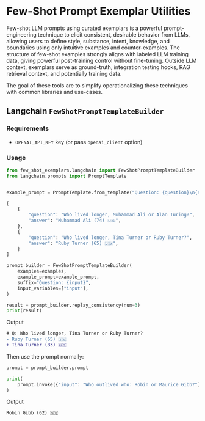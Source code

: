 # Few-Shot Prompt Exemplar Utilities

Few-shot LLM prompts using curated exemplars is a powerful prompt-engineering technique to elicit consistent, desirable behavior from LLMs, allowing users to define style, substance, intent, knowledge, and boundaries using only intuitive examples and counter-examples. The structure of few-shot examples strongly aligns with labeled LLM training data, giving powerful post-training control without fine-tuning. Outside LLM context, exemplars serve as ground-truth, integration testing hooks, RAG retrieval context, and potentially training data.

The goal of these tools are to simplify operationalizing these techniques with common libraries and use-cases.

## Langchain `FewShotPromptTemplateBuilder`

### Requirements
- `OPENAI_API_KEY` key (or pass `openai_client` option)

### Usage

```python
from few_shot_exemplars.langchain import FewShotPromptTemplateBuilder
from langchain.prompts import PromptTemplate


example_prompt = PromptTemplate.from_template("Question: {question}\n{answer}")

[
    {
        "question": "Who lived longer, Muhammad Ali or Alan Turing?",
        "answer": "Muhammad Ali (74) 🇺🇸",
    },
    {
        "question": "Who lived longer, Tina Turner or Ruby Turner?",
        "answer": "Ruby Turner (65) 🇯🇲",
    }
]

prompt_builder = FewShotPromptTemplateBuilder(
    examples=examples,
    example_prompt=example_prompt,
    suffix="Question: {input}",
    input_variables=["input"],
)

result = prompt_builder.replay_consistency(num=3)
print(result)
```

Output
```diff
# Q: Who lived longer, Tina Turner or Ruby Turner?
- Ruby Turner (65) 🇯🇲
+ Tina Turner (83) 🇺🇸
```

Then use the prompt normally:
```python
prompt = prompt_builder.prompt

print(
    prompt.invoke({"input": "Who outlived who: Robin or Maurice Gibb?"}).to_string()
)
```

Output
```text
Robin Gibb (62) 🇬🇧
```
